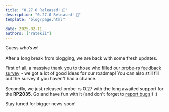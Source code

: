 ```yaml
---
title: "0.27.0 Released! 🎉"
description: "0.27.0 Released! 🎉"
template: "blog/page.html"

date: 2025-02-11
authors: ["Yatekii"]
---
```


Guess who’s 🔙!

After a long break from blogging, we are back with some fresh updates.

First of all, a massive thank you to those who filled our [probe-rs feedback survey](https://forms.gle/FRtUwuFCCKgKKy7d7) - we got a lot of good ideas for our roadmap! You can also still fill out the survey if you haven’t had a chance.

Secondly, we just released probe-rs 0.27 with the long awaited support for the **RP2035**. Go and have fun with it (and don't forget to [report bugs](https://github.com/probe-rs/probe-rs)!) :)

Stay tuned for bigger news soon!
